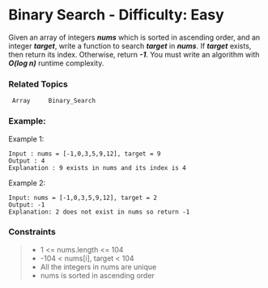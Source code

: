 # Binary Search - Difficulty: Easy

Given an array of integers _**nums**_ which is sorted in ascending order, and an integer _**target**_, write a function to search _**target**_ in _**nums**_. If _**target**_ exists, then return its index. Otherwise, return _**-1**_.
You must write an algorithm with _**O(log n)**_ runtime complexity.

### Related Topics
     Array     Binary_Search
### Example:
Example 1:
    
    Input : nums = [-1,0,3,5,9,12], target = 9
    Output : 4
    Explanation : 9 exists in nums and its index is 4
Example 2:

    Input: nums = [-1,0,3,5,9,12], target = 2
    Output: -1
    Explanation: 2 does not exist in nums so return -1
### Constraints

>- 1 <= nums.length <= 104
>- -104 < nums[i], target < 104
>- All the integers in nums are unique
>- nums is sorted in ascending order

